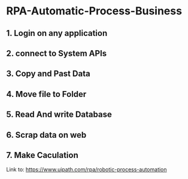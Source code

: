 # RPA-Automatic-Process-Business

## 1. Login on any application
## 2. connect to System APIs
## 3. Copy and Past Data
## 4. Move file to Folder
## 5. Read And write Database
## 6. Scrap data on web 
## 7. Make Caculation

Link to: https://www.uipath.com/rpa/robotic-process-automation

